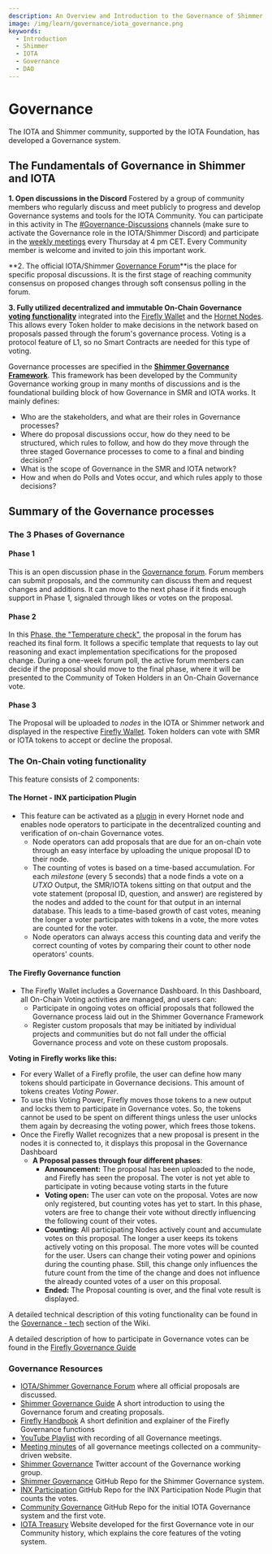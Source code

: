 ```yaml
---
description: An Overview and Introduction to the Governance of Shimmer and IOTA
image: /img/learn/governance/iota_governance.png
keywords:
  - Introduction
  - Shimmer
  - IOTA
  - Governance
  - DAO
---
```


# Governance

The IOTA and Shimmer community, supported by the IOTA Foundation, has developed a Governance system.

## The Fundamentals of Governance in Shimmer and IOTA

**1. Open discussions in the Discord** Fostered by a group of community members who regularly discuss and meet publicly to progress and develop Governance systems and tools for the IOTA Community. You can participate in this activity in The [#Governance-Discussions](https://discord.com/channels/397872799483428865/839927402242637834) channels (make sure to activate the Governance role in the IOTA/Shimmer Discord) and participate in the [weekly meetings](https://youtube.com/playlist?list=PL5joP0FyJQU4eKPWfQWradNVjMIPq86ID) every Thursday at 4 pm CET. Every Community member is welcome and invited to join this important work.

**2. The official IOTA/Shimmer [Governance Forum](https://govern.iota.org)**is the place for specific proposal discussions. It is the first stage of reaching community consensus on proposed changes through soft consensus polling in the forum.

**3. Fully utilized decentralized and immutable On-Chain Governance [voting functionality](./governance-tech.md)** integrated into the [Firefly Wallet](https://firefly.iota.org/) and the [Hornet Nodes](/hornet/2.0/welcome). This allows every Token holder to make decisions in the network based on proposals passed through the forum's governance process. Voting is a protocol feature of L1, so no Smart Contracts are needed for this type of voting.

Governance processes are specified in the **[Shimmer Governance Framework](./the-shimmer-governance-framework.md)**. This framework has been developed by the Community Governance working group in many months of discussions and is the foundational building block of how Governance in SMR and IOTA works.
It mainly defines:

- Who are the stakeholders, and what are their roles in Governance processes?
- Where do proposal discussions occur, how do they need to be structured, which rules to follow, and how do they move through the three staged Governance processes to come to a final and binding decision?
- What is the scope of Governance in the SMR and IOTA network?
- How and when do Polls and Votes occur, and which rules apply to those decisions?

## Summary of the Governance processes

### The 3 Phases of Governance

#### Phase 1

This is an open discussion phase in the [Governance forum](https://govern.iota.org/c/governance-proposals/shimmer-iota-phase-1-discussions/52). Forum members can submit proposals, and the community can discuss them and request changes and additions. It can move to the next phase if it finds enough support in Phase 1, signaled through likes or votes on the proposal.

#### Phase 2

In this [Phase, the "Temperature check"](https://govern.iota.org/c/governance-proposals/phase-2-temperature-check/53), the proposal in the forum has reached its final form. It follows a specific template that requests to lay out reasoning and exact implementation specifications for the proposed change. During a one-week forum poll, the active forum members can decide if the proposal should move to the final phase, where it will be presented to the Community of Token Holders in an On-Chain Governance vote.

#### Phase 3

The Proposal will be uploaded to _nodes_ in the IOTA or Shimmer network and displayed in the respective [Firefly Wallet](https://firefly.iota.org). Token holders can vote with SMR or IOTA tokens to accept or decline the proposal.

### The On-Chain voting functionality

This feature consists of 2 components:

#### The Hornet - INX participation Plugin

- This feature can be activated as a [plugin](/hornet/2.0/inx-plugins/participation/welcome) in every Hornet node and enables node operators to participate in the decentralized counting and verification of on-chain Governance votes.
  - Node operators can add proposals that are due for an on-chain vote through an easy interface by uploading the unique proposal ID to their node.
  - The counting of votes is based on a time-based accumulation. For each _milestone_ (every 5 seconds) that a node finds a vote on a _UTXO_ Output, the SMR/IOTA tokens sitting on that output and the vote statement (proposal ID, question, and answer) are registered by the nodes and added to the count for that output in an internal database. This leads to a time-based growth of cast votes, meaning the longer a voter participates with tokens in a vote, the more votes are counted for the voter.
  - Node operators can always access this counting data and verify the correct counting of votes by comparing their count to other node operators' counts.

#### The Firefly Governance function

- The Firefly Wallet includes a Governance Dashboard. In this Dashboard, all On-Chain Voting activities are managed, and users can:
  - Participate in ongoing votes on official proposals that followed the Governance process laid out in the Shimmer Governance Framework
  - Register custom proposals that may be initiated by individual projects and communities but do not fall under the official Governance process and vote on these custom proposals.

**Voting in Firefly works like this:**

- For every Wallet of a Firefly profile, the user can define how many tokens should participate in Governance decisions. This amount of tokens creates _Voting Power_.
- To use this Voting Power, Firefly moves those tokens to a new output and locks them to participate in Governance votes. So, the tokens cannot be used to be spent on different things unless the user unlocks them again by decreasing the voting power, which frees those tokens.
- Once the Firefly Wallet recognizes that a new proposal is present in the nodes it is connected to, it displays this proposal in the Governance Dashboard
  - **A Proposal passes through four different phases**:
    - **Announcement:** The proposal has been uploaded to the node, and Firefly has seen the proposal. The voter is not yet able to participate in voting because voting starts in the future
    - **Voting open:** The user can vote on the proposal. Votes are now only registered, but counting votes has yet to start. In this phase, voters are free to change their vote without directly influencing the following count of their votes.
    - **Counting:** All participating Nodes actively count and accumulate votes on this proposal. The longer a user keeps its tokens actively voting on this proposal. The more votes will be counted for the user. Users can change their voting power and opinions during the counting phase. Still, this change only influences the future count from the time of the change and does not influence the already counted votes of a user on this proposal.
    - **Ended:** The Proposal counting is over, and the final vote result is displayed.

A detailed technical description of this voting functionality can be found in the [Governance - tech](./governance-tech.md) section of the Wiki.

A detailed description of how to participate in Governance votes can be found in the [Firefly Governance Guide](./firefly-governance-guide.md)

### Governance Resources

- [IOTA/Shimmer Governance Forum](https://govern.iota.org) where all official proposals are discussed.
- [Shimmer Governance Guide](https://govern.iota.org/t/read-first-shimmer-governance-guide/1406) A short introduction to using the Governance forum and creating proposals.
- [Firefly Handbook](https://iotaledger.GitHub.io/firefly/specifications/governance/) A short definition and explainer of the Firefly Governance functions
- [YouTube Playlist](https://youtube.com/playlist?list=PL5joP0FyJQU4eKPWfQWradNVjMIPq86ID) with recording of all Governance meetings.
- [Meeting minutes](https://www.tangletreasury.org/governance-and-treasury-minutes) of all governance meetings collected on a community-driven website.
- [Shimmer Governance](https://twitter.com/ShimmerGov) Twitter account of the Governance working group.
- [Shimmer Governance](https://GitHub.com/iota-community/Shimmer-Governance) GitHub Repo for the Shimmer Governance system.
- [INX Participation](https://GitHub.com/iotaledger/inx-participation) GitHub Repo for the INX Participation Node Plugin that counts the votes.
- [Community Governance](https://GitHub.com/iota-community/Community-Governance) GitHub Repo for the initial IOTA Governance system and the first vote.
- [IOTA Treasury](https://iotatreasury.org/) Website developed for the first Governance vote in our Community history, which explains the core features of the voting system.
